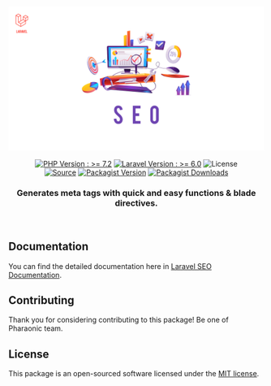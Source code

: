 <p align="center"><a href="https://pharaonic.io" target="_blank"><img src="https://raw.githubusercontent.com/Pharaonic/logos/main/seo.jpg"></a></p>

<p align="center">
  <a href="https://php.net" target="_blank"><img src="https://img.shields.io/static/v1?label=PHP&message=%3E=7.2&color=blue&style=flat-square" alt="PHP Version : >= 7.2"></a>
  <a href="https://laravel.com" target="_blank"><img src="https://img.shields.io/static/v1?label=Laravel&message=%3E=6.0&color=F05340&style=flat-square" alt="Laravel Version : >= 6.0"></a>
  <img src="https://img.shields.io/static/v1?label=License&message=MIT&color=brightgreen&style=flat-square" alt="License">
  <br>
  <a href="https://packagist.org/packages/Pharaonic/laravel-seo" target="_blank"><img src="https://img.shields.io/static/v1?label=Packagist&message=pharaonic/laravel-seo&color=blue&logo=packagist&logoColor=white" alt="Source"></a>
  <a href="https://packagist.org/packages/pharaonic/laravel-seo" target="_blank"><img src="https://poser.pugx.org/pharaonic/laravel-seo/v" alt="Packagist Version"></a>
  <a href="https://packagist.org/packages/pharaonic/laravel-seo" target="_blank"><img src="https://poser.pugx.org/pharaonic/laravel-seo/downloads" alt="Packagist Downloads"></a>
</p>

<h3 align="center">Generates meta tags with quick and easy functions & blade directives.</h3>
<br>

## Documentation

You can find the detailed documentation here in [Laravel SEO Documentation](https://pharaonic.io/packages/laravel/seo).

## Contributing

Thank you for considering contributing to this package! Be one of Pharaonic team.

## License

This package is an open-sourced software licensed under the [MIT license](https://opensource.org/licenses/MIT).
